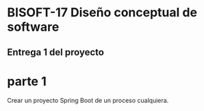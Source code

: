 # BISOFT-17 Diseño conceptual de software

## Entrega 1 del proyecto

# parte 1

Crear un proyecto Spring Boot de un proceso cualquiera.
